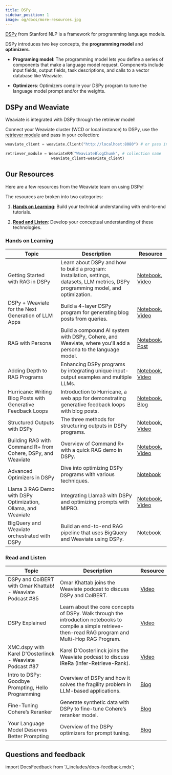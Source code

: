 ```yaml
---
title: DSPy
sidebar_position: 1
image: og/docs/more-resources.jpg
---
```

[DSPy](https://github.com/stanfordnlp/dspy) from Stanford NLP is a framework for programming language models.

DSPy introduces two key concepts, the **programming model** and **optimizers**.

- **Programing model**: The programming model lets you define a series of components that make a language model request. Components include input fields, output fields, task descriptions, and calls to a vector database like Weaviate.

- **Optimizers**: Optimizers compile your DSPy program to tune the language model prompt and/or the weights.

## DSPy and Weaviate

Weaviate is integrated with DSPy through the retriever model! 

Connect your Weaviate cluster (WCD or local instance) to DSPy, use the [retriever module](https://dspy.ai/deep-dive/retrieval_models_clients/WeaviateRM) and pass in your collection:

```python
weaviate_client = weaviate.Client("http://localhost:8080") # or pass in your WCD cluster url

retriever_module = WeaviateRM("WeaviateBlogChunk", # collection name
                    weaviate_client=weaviate_client)
```

## Our Resources 
Here are a few resources from the Weaviate team on using DSPy!

The resources are broken into two categories: 
1. [**Hands on Learning**](#hands-on-learning): Build your technical understanding with end-to-end tutorials.

2. [**Read and Listen**](#read-and-listen): Develop your conceptual understanding of these technologies.


### Hands on Learning 

| Topic | Description | Resource | 
| --- | --- | --- |
| Getting Started with RAG in DSPy | Learn about DSPy and how to build a program: Installation, settings, datasets, LLM metrics, DSPy programming model, and optimization. | [Notebook](https://github.com/weaviate/recipes/blob/main/integrations/llm-agent-frameworks/dspy/1.Getting-Started-with-RAG-in-DSPy.ipynb), [Video](https://youtu.be/CEuUG4Umfxs?si=4Gp8gR9glmoMJNaU) |
| DSPy + Weaviate for the Next Generation of LLM Apps | Build a 4-layer DSPy program for generating blog posts from queries. | [Notebook](https://github.com/weaviate/recipes/blob/main/integrations/llm-agent-frameworks/dspy/2.Writing-Blog-Posts-with-DSPy.ipynb), [Video](https://youtu.be/ickqCzFxWj0?si=AxCbD9tq2cbAH6bB)|
| RAG with Persona | Build a compound AI system with DSPy, Cohere, and Weaviate, where you'll add a persona to the language model. | [Notebook](https://github.com/weaviate/recipes/blob/main/integrations/llm-agent-frameworks/dspy/fullstack-recipes/RAGwithPersona/4.RAG-with-Persona.ipynb), [Post](https://x.com/ecardenas300/status/1765444492348243976)|
| Adding Depth to RAG Programs | Enhancing DSPy programs by integrating unique input-output examples and multiple LLMs. | [Notebook](https://github.com/weaviate/recipes/blob/main/integrations/llm-agent-frameworks/dspy/3.Adding-Depth-to-RAG-Programs.ipynb), [Video](https://youtu.be/0c7Ksd6BG88?si=YUF2wm1ncUTkSuPQ) |
| Hurricane: Writing Blog Posts with Generative Feedback Loops | Introduction to Hurricane, a web app for demonstrating generative feedback loops with blog posts. | [Notebook](https://github.com/weaviate-tutorials/Hurricane), [Blog](https://weaviate.io/blog/hurricane-generative-feedback-loops) |
| Structured Outputs with DSPy | The three methods for structuring outputs in DSPy programs. | [Notebook](https://github.com/weaviate/recipes/blob/main/integrations/llm-agent-frameworks/dspy/4.Structured-Outputs-with-DSPy.ipynb), [Video](https://youtu.be/tVw3CwrN5-8?si=P7fWeXzQ7p-2SFYF) |
| Building RAG with Command R+ from Cohere, DSPy, and Weaviate | Overview of Command R+ with a quick RAG demo in DSPy. | [Notebook](https://github.com/weaviate/recipes/blob/main/integrations/llm-agent-frameworks/dspy/llms/Command-R-Plus.ipynb), [Video](https://youtu.be/6dgXALb_5Ag?si=nSX2AnmpbUau_2JF) |
| Advanced Optimizers in DSPy | Dive into optimizing DSPy programs with various techniques. | [Notebook](https://github.com/weaviate/recipes/blob/main/integrations/llm-agent-frameworks/dspy/5.Advanced-Optimizers.ipynb) |
| Llama 3 RAG Demo with DSPy Optimization, Ollama, and Weaviate | Integrating Llama3 with DSPy and optimizing prompts with MIPRO. | [Notebook](https://github.com/weaviate/recipes/blob/main/integrations/llm-agent-frameworks/dspy/llms/Llama3.ipynb), [Video](https://youtu.be/1h3_h8t3L14?si=G4d-aY5Ynpv8ckea)|
| BigQuery and Weaviate orchestrated with DSPy | Build an end-to-end RAG pipeline that uses BigQuery and Weaviate using DSPy. | [Notebook](https://github.com/weaviate/recipes/blob/main/integrations/cloud-hyperscalers/google/bigquery/BigQuery-Weaviate-DSPy-RAG.ipynb)|



### Read and Listen

| Topic | Description | Resource | 
| --- | --- | --- |
| DSPy and ColBERT with Omar Khattab! - Weaviate Podcast #85 | Omar Khattab joins the Weaviate podcast to discuss DSPy and ColBERT. | [Video](https://www.youtube.com/watch?v=CDung1LnLbY) |
| DSPy Explained| Learn about the core concepts of DSPy. Walk through the introduction notebooks to compile a simple retrieve-then-read RAG program and Multi-Hop RAG Program. | [Video](https://youtu.be/41EfOY0Ldkc?si=sFieUeHc9rXRn6uk)|
| XMC.dspy with Karel D'Oosterlinck - Weaviate Podcast #87 | Karel D'Oosterlinck joins the Weaviate podcast to discuss IReRa (Infer-Retrieve-Rank). | [Video](https://youtu.be/_ye26_8XPcs?si=ZBodgHbOcaq2Kwky)
| Intro to DSPy: Goodbye Prompting, Hello Programming | Overview of DSPy and how it solves the fragility problem in LLM-based applications. | [Blog](https://towardsdatascience.com/intro-to-dspy-goodbye-prompting-hello-programming-4ca1c6ce3eb9)|
| Fine-Tuning Cohere’s Reranker | Generate synthetic data with DSPy to fine-tune Cohere’s reranker model. |[Blog](https://weaviate.io/blog/fine-tuning-coheres-reranker)|
| Your Language Model Deserves Better Prompting | Overview of the DSPy optimizers for prompt tuning. | [Blog](https://weaviate.io/blog/dspy-optimizers)|


## Questions and feedback

import DocsFeedback from '/_includes/docs-feedback.mdx';

<DocsFeedback/>

